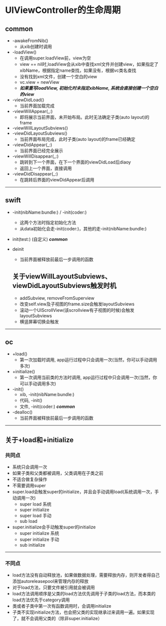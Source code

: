 #  UIViewController的生命周期


## common
* -awakeFromNib()
   * 从xib创建时调用
* -loadView()
   * 在调用super.loadView前，view为空
   * view == nil时,loadView会从xib中查找xml文件并创建view，如果指定了xibName，根据指定name查找，如果没有，根据vc类名查找
   * 没有找到xml文件，创建一个空白的view
   * vc.view = newView
   * ***如果重写loadView, 初始化时未指定xibName, 系统会直接创建一个空白的view***
* -viewDidLoad()
   * 当前界面加载完成
* -viewWillAppear(_:)
   * 即将展示当前界面，未开始布局。此时无法确定子类(auto layout)的frame
* -viewWillLayoutSubviews()
* -viewDidLayoutSubviews()
   * 当前界面布局完成，此时子类(auto layout)的frame已经确定
* -viewDidAppear(_:)
   * 当前界面已经完全展示
* -viewWillDisappear(_:) 
   * 跳转到下一个界面，在下一个界面的viewDidLoad后diaoy
   * 返回上一个界面，直接调用
* -viewDidDisappear(_:)
   * 在跳转后界面的viewDidAppear后调用
----
## swift
* -init(nibName:bundle:) / -init(coder:)
   * 这两个方法时指定初始化方法
   * 从data初始化会走-init(coder:)，其他的走-init(nibName:bundle:)
* init(test:)  (自定义)
***common***
* deinit
   * 当前界面被释放前最后一步调用的函数
   
   ## 关于viewWillLayoutSubviews、 viewDidLayoutSubviews触发时机
   * addSubview, removeFromSuperview
   * 改变self.view及子视图的frame.size会触发layoutSubviews
   * 滚动一个UIScrollView(该scrollview有子视图的时候)会触发layoutSubviews
   * 横竖屏幕切换会触发
----
## oc
* +load()
   * 第一次加载时调用, app运行过程中只会调用一次(当然，你可以手动调用多次)
* +initialize()
   * 第一次调用当前类的方法时调用, app运行过程中只会调用一次(当然，你可以手动调用多次)
* -init()
   * xib, -init(nibName:bundle:)
   * 代码, -init()
   * 文件, -init(coder:)
***common***
* -dealloc()
   * 当前界面被释放前最后一步调用的函数
----
## 关于+load和+initialize
### 共同点
* 系统只会调用一次
* 如果子类和父类都被调用，父类调用在子类之前
* 不适合做复杂操作
* 不需要调用super
* super.load会触发super的initialize，并且会手动调用load(系统调用一次，手动调用一次)
   * super load 系统
   * super initialize
   * super load 手动
   * sub load
* super.initialize会手动触发super的initialize
   * super initialize 系统
   * super initialize 手动
   * sub initialize
----
### 不同点
* load方法没有自动释放池，如果做数据处理，需要释放内存，则开发者得自己添加autoreleasepool来管理内存的释放
* 对于load方法，只要文件被引用就会被调用
* load方法调用顺序是父类的load方法优先调用于子类的load方法，而本类的load方法优先于category调用
* 类或者子类中第一次有函数调用时，会调用initialize
* 子类不实现initialize方法，也会把父类的实现继承过来调用一遍。如果实现了，就不会调用父类的（除非super.initialize）

